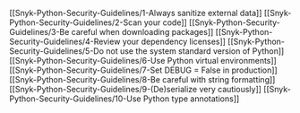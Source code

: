 [[Snyk-Python-Security-Guidelines/1-Always sanitize external data]]
[[Snyk-Python-Security-Guidelines/2-Scan your code]]
[[Snyk-Python-Security-Guidelines/3-Be careful when downloading packages]]
[[Snyk-Python-Security-Guidelines/4-Review your dependency licenses]]
[[Snyk-Python-Security-Guidelines/5-Do not use the system standard version of Python]]
[[Snyk-Python-Security-Guidelines/6-Use Python virtual environments]]
[[Snyk-Python-Security-Guidelines/7-Set DEBUG = False in production]]
[[Snyk-Python-Security-Guidelines/8-Be careful with string formatting]]
[[Snyk-Python-Security-Guidelines/9-(De)serialize very cautiously]]
[[Snyk-Python-Security-Guidelines/10-Use Python type annotations]]